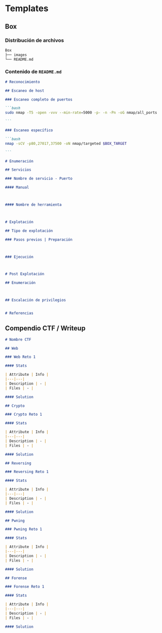 # Templates

## Box

### Distribución de archivos

```bash
Box
├── images
└── README.md
```

### Contenido de `README.md`

````markdown
# Reconocimiento

## Escaneo de host

### Escaneo completo de puertos

```bash
sudo nmap -T5 -open -vvv --min-rate=5000 -p- -n -Pn -oG nmap/all_ports $BOX_TARGET

```

### Escaneo específico

```bash
nmap -sCV -p80,27017,37500 -oN nmap/targeted $BOX_TARGET

```

# Enumeración

## Servicios

### Nombre de servicio - Puerto

#### Manual



#### Nombre de herramienta



# Explotación

## Tipo de explotación

### Pasos previos | Preparación



### Ejecución



# Post Explotación

## Enumeración



## Escalación de privilegios


# Referencias

````

## Compendio CTF / Writeup

```markdown
# Nombre CTF

## Web

### Web Reto 1

#### Stats

| Attribute | Info |
|---|---|
| Description | - |
| Files | - |

#### Solution

## Crypto

### Crypto Reto 1

#### Stats

| Attribute | Info |
|---|---|
| Description | - |
| Files | - |

#### Solution

## Reversing

### Reversing Reto 1

#### Stats

| Attribute | Info |
|---|---|
| Description | - |
| Files | - |

#### Solution

## Pwning

### Pwning Reto 1

#### Stats

| Attribute | Info |
|---|---|
| Description | - |
| Files | - |

#### Solution

## Forense

### Forense Reto 1

#### Stats

| Attribute | Info |
|---|---|
| Description | - |
| Files | - |

#### Solution

```
